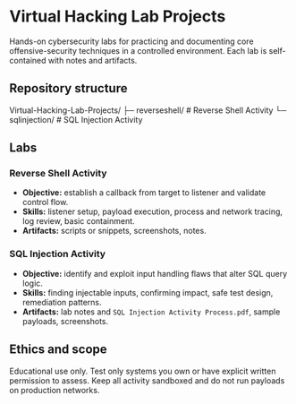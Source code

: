 # Virtual Hacking Lab Projects

Hands-on cybersecurity labs for practicing and documenting core offensive-security techniques in a controlled environment. Each lab is self-contained with notes and artifacts.

## Repository structure

Virtual-Hacking-Lab-Projects/
├─ reverseshell/ # Reverse Shell Activity
└─ sqlinjection/ # SQL Injection Activity


## Labs

### Reverse Shell Activity
- **Objective:** establish a callback from target to listener and validate control flow.
- **Skills:** listener setup, payload execution, process and network tracing, log review, basic containment.
- **Artifacts:** scripts or snippets, screenshots, notes.

### SQL Injection Activity
- **Objective:** identify and exploit input handling flaws that alter SQL query logic.
- **Skills:** finding injectable inputs, confirming impact, safe test design, remediation patterns.
- **Artifacts:** lab notes and `SQL Injection Activity Process.pdf`, sample payloads, screenshots.


## Ethics and scope

Educational use only. Test only systems you own or have explicit written permission to assess. Keep all activity sandboxed and do not run payloads on production networks.
